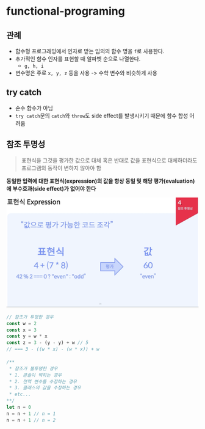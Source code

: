 # functional-programing

## 관례

- 함수형 프로그래밍에서 인자로 받는 임의의 함수 명을 `f`로 사용한다.
- 추가적인 함수 인자를 표현할 때 알파벳 순으로 나열한다.
  - `g, h, i`
- 변수명은 주로 `x, y, z` 등을 사용 -> 수학 변수와 비슷하게 사용

## try catch

- 순수 함수가 아님
- `try catch`문의 `catch`와 `throw`도 side effect를 발생시키기 때문에 함수 합성 어려움

## 참조 투명성

> 표현식을 그것을 평가한 값으로 대체 혹은 반대로 값을 표현식으로 대체하더라도 프로그램의 동작이 변하지 않아야 함

**동일한 입력에 대한 표현식(expression)의 값을 항상 동일 및 해당 평가(evaluation)에 부수효과(side effect)가 없어야 한다**

![표현식(Expression)](/assets/image.png)

```js
// 참조가 투명한 경우
const w = 2
const x = 3
const y = w * x
const z = 3 - (y - y) + w // 5
// === 3 - ((w * x) - (w * x)) + w 

/**
 * 참조가 불투명한 경우
 * 1. 콘솔이 찍히는 경우
 * 2. 전역 변수를 수정하는 경우
 * 3. 클래스의 값을 수정하는 경우
 * etc...
**/
let n = 0
n = n + 1 // n = 1
n = n + 1 // n = 2
```